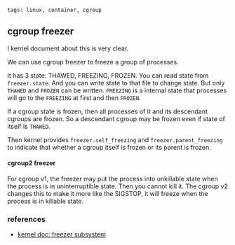 ```metadata
tags: linux, container, cgroup
```

## cgroup freezer

I kernel document about this is very clear.

We can use cgroup freezer to freeze a group of processes.

It has 3 state: THAWED, FREEZING, FROZEN. You can read state from `freezer.state`.
 And you can write state to that file to change state. But only `THAWED` and `FROZEN`
 can be written. `FREEZING` is a internal state that processes will go to the `FREEZING`
 at first and then `FROZEN`.

If a cgroup state is frozen, then all processes of it and its descendant cgroups are
 frozen. So a descendant cgroup may be frozen even if state of itself is `THAWED`.

Then kernel provides `freezer.self_freezing` and `freezer.parent_freezing` to indicate
 that whether a cgroup itself is frozen or its parent is frozen.


#### cgroup2 freezer
For cgroup v1, the freezer may put the process into unkillable state when the process
 is in uninterruptible state. Then you cannot kill it. The cgroup v2 changes this to
 make it more like the SIGSTOP, it will freeze when the process is in killable state.

### references
- [kernel doc: freezer subsystem](https://www.kernel.org/doc/Documentation/cgroup-v1/freezer-subsystem.txt)

